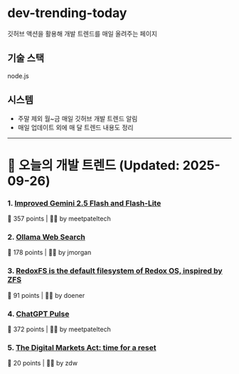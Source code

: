 # dev-trending-today
깃허브 액션을 활용해 개발 트렌드를 매일 올려주는 페이지

## 기술 스택
node.js
## 시스템
- 주말 제외 월~금 매일 깃허브 개발 트렌드 알림
- 매일 업데이트 외에 매 달 트렌드 내용도 정리
---

# 📰 오늘의 개발 트렌드 (Updated: 2025-09-26)

### 1. [Improved Gemini 2.5 Flash and Flash-Lite](https://developers.googleblog.com/en/continuing-to-bring-you-our-latest-models-with-an-improved-gemini-2-5-flash-and-flash-lite-release/)
💬 357 points | 🧑‍💻 by meetpateltech

### 2. [Ollama Web Search](https://ollama.com/blog/web-search)
💬 178 points | 🧑‍💻 by jmorgan

### 3. [RedoxFS is the default filesystem of Redox OS, inspired by ZFS](https://doc.redox-os.org/book/redoxfs.html)
💬 91 points | 🧑‍💻 by doener

### 4. [ChatGPT Pulse](https://openai.com/index/introducing-chatgpt-pulse/)
💬 372 points | 🧑‍💻 by meetpateltech

### 5. [The Digital Markets Act: time for a reset](https://blog.google/around-the-globe/google-europe/the-digital-markets-act-time-for-a-reset/)
💬 20 points | 🧑‍💻 by zdw

